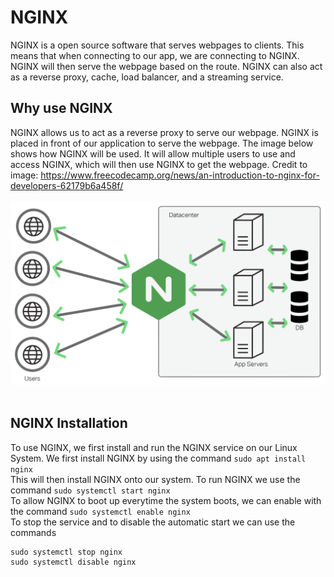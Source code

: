 # NGINX 
NGINX is a open source software that serves webpages to clients. This means that when connecting to our app, we are connecting to NGINX. NGINX will then serve the webpage based on the route. NGINX can also act as a reverse proxy, cache, load balancer, and a streaming service. 

## Why use NGINX
NGINX allows us to act as a reverse proxy to serve our webpage. NGINX is placed in front of our application to serve the webpage. The image below shows how NGINX will be used. It will allow multiple users to use and access NGINX, which will then use NGINX to get the webpage. Credit to image: https://www.freecodecamp.org/news/an-introduction-to-nginx-for-developers-62179b6a458f/
<br>
<br>
<img src="..\user-guide-images\nignx.jpg"/>
<br><br>
## NGINX Installation
To use NGINX, we first install and run the NGINX service on our Linux System. We first install NGINX by using the command 
```sudo apt install nginx```
<br>
This will then install NGINX onto our system. To run NGINX we use the command
```sudo systemctl start nginx```
<br>
To allow NGINX to boot up everytime the system boots, we can enable with the command
```sudo systemctl enable nginx```
<br>
To stop the service and to disable the automatic start we can use the commands
```
sudo systemctl stop nginx
sudo systemctl disable nginx
```
